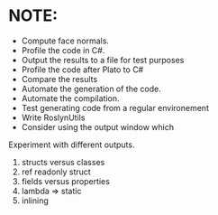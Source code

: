 # NOTE:

* Compute face normals. 
* Profile the code in C#. 
* Output the results to a file for test purposes
* Profile the code after Plato to C# 
* Compare the results 
* Automate the generation of the code. 
* Automate the compilation. 
* Test generating code from a regular environement
* Write RoslynUtils 
* Consider using the output window which 

Experiment with different outputs.

1. structs versus classes
2. ref readonly struct 
3. fields versus properties
4. lambda => static 
5. inlining
